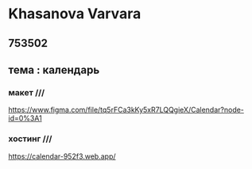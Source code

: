# Khasanova Varvara
## 753502
## тема : календарь
### макет \/\/\/
https://www.figma.com/file/tq5rFCa3kKy5xR7LQQgieX/Calendar?node-id=0%3A1
### хостинг \/\/\/
https://calendar-952f3.web.app/
